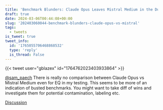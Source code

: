 ```yaml
---
title: 'Benchmark Blunders: Claude Opus Leaves Mistral Medium in the Dust'
draft: true
date: 2024-03-06T00:44:08+00:00
slug: '202403060044-benchmark-blunders-claude-opus-vs-mistral'
tags:
  - tweets
is_tweet: true
tweet_info:
  id: '1765055706468868532'
  type: 'reply'
  is_thread: False
---
```




{{< tweet user="gblazex" id="1764762023403933864" >}}

[@sam_paech](https://x.com/sam_paech) There is really no comparison between Claude Opus vs Mistral Medium even for EQ in my testing. This seems to be more of an indication of busted benchmarks. You might want to take diff of wins and investigate them for potential contamination, labeling etc.

[Discussion](https://x.com/sytelus/status/1765055706468868532)
